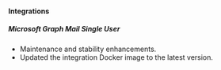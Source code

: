 
#### Integrations
##### Microsoft Graph Mail Single User
- Maintenance and stability enhancements.
- Updated the integration Docker image to the latest version.
